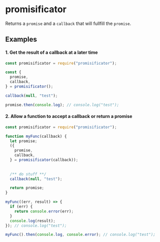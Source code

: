# promisificator

Returns a `promise` and a `callback` that will fullfill the `promise`.

## Examples

#### 1. Get the result of a callback at a later time

```javascript
const promisificator = require("promisificator");

const {
  promise,
  callback,
} = promisificator();

callback(null, "test");

promise.then(console.log); // console.log("test");
```

#### 2. Allow a function to accept a callback or return a promise

```javascript
const promisificator = require("promisificator");

function myFunc(callback) {
  let promise;
  ({
    promise,
    callback,
  } = promisificator(callback));
  
  
  /** do stuff **/
  callback(null, "test");

  return promise;
}

myFunc((err, result) => {
  if (err) {
    return console.error(err);
  }
  console.log(result);
}); // console.log("test");

myFunc().then(console.log, console.error); // console.log("test");
```
